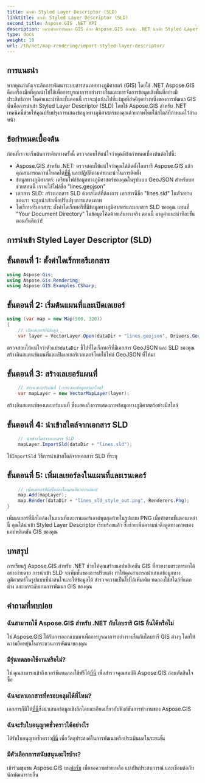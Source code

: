 ```yaml
---
title: นำเข้า Styled Layer Descriptor (SLD)
linktitle: นำเข้า Styled Layer Descriptor (SLD)
second_title: Aspose.GIS .NET API
description: ยกระดับการพัฒนา GIS ด้วย Aspose.GIS สำหรับ .NET นำเข้า Styled Layer Descriptor (SLD) ได้อย่างง่ายดาย สำรวจความเป็นไปได้ในการปรับแต่งตอนนี้!
type: docs
weight: 10
url: /th/net/map-rendering/import-styled-layer-descriptor/
---
```

## การแนะนำ
หากคุณกำลังเจาะลึกการพัฒนาระบบสารสนเทศทางภูมิศาสตร์ (GIS) โดยใช้ .NET Aspose.GIS คือเครื่องมือที่คุณนำไปใช้เพื่อการบูรณาการอย่างราบรื่นและการจัดการข้อมูลเชิงพื้นที่อย่างมีประสิทธิภาพ ในคำแนะนำทีละขั้นตอนนี้ เราจะมุ่งเน้นไปที่แง่มุมที่สำคัญอย่างหนึ่งของการพัฒนา GIS นั่นคือการนำเข้า Styled Layer Descriptor (SLD) โดยใช้ Aspose.GIS สำหรับ .NET เทคนิคนี้ช่วยให้คุณปรับปรุงการแสดงข้อมูลทางภูมิศาสตร์ของคุณด้วยภาพโดยใช้สไตล์ที่กำหนดไว้ล่วงหน้า
## ข้อกำหนดเบื้องต้น
ก่อนที่เราจะเริ่มต้นการเดินทางครั้งนี้ ตรวจสอบให้แน่ใจว่าคุณมีข้อกำหนดเบื้องต้นต่อไปนี้:
-  Aspose.GIS สำหรับ .NET: ตรวจสอบให้แน่ใจว่าคุณได้ติดตั้งไลบรารี Aspose.GIS แล้ว คุณสามารถดาวน์โหลดได้[ที่นี่](https://releases.aspose.com/gis/net/) และปฏิบัติตามคำแนะนำในการติดตั้ง
- ข้อมูลทางภูมิศาสตร์: เตรียมไฟล์ข้อมูลทางภูมิศาสตร์ของคุณในรูปแบบ GeoJSON สำหรับบทช่วยสอนนี้ เราจะใช้ไฟล์ชื่อ "lines.geojson"
- เอกสาร SLD: สร้างเอกสาร SLD ด้วยสไตล์ที่ต้องการ เอกสารนี้ชื่อ "lines.sld" ในตัวอย่างของเรา จะถูกนำเข้าเพื่อปรับปรุงการแสดงภาพ
- ไดเร็กทอรีเอกสาร: ตั้งค่าไดเร็กทอรีที่มีข้อมูลทางภูมิศาสตร์และเอกสาร SLD ของคุณ แทนที่ "Your Document Directory" ในข้อมูลโค้ดด้วยเส้นทางจริง
ตอนนี้ มาดูคำแนะนำทีละขั้นตอนกันดีกว่า!
## การนำเข้า Styled Layer Descriptor (SLD)
## ขั้นตอนที่ 1: ตั้งค่าไดเร็กทอรีเอกสาร
```csharp
using Aspose.Gis;
using Aspose.Gis.Rendering;
using Aspose.GIS.Examples.CSharp;
```
## ขั้นตอนที่ 2: เริ่มต้นแผนที่และเปิดเลเยอร์
```csharp
using (var map = new Map(500, 320))
{
    // เปิดเลเยอร์ที่มีข้อมูล
    var layer = VectorLayer.Open(dataDir + "lines.geojson", Drivers.GeoJson);
```
 ตรวจสอบให้แน่ใจว่าตัวแปร`dataDir` ชี้ไปที่ไดเร็กทอรีที่มีเอกสาร GeoJSON และ SLD ของคุณ
สร้างอินสแตนซ์แผนที่และเปิดเลเยอร์เวกเตอร์โดยใช้ไฟล์ GeoJSON ที่ให้มา
## ขั้นตอนที่ 3: สร้างเลเยอร์แผนที่
```csharp
    // สร้างเลเยอร์แผนที่ (การแสดงข้อมูลตามสไตล์)
    var mapLayer = new VectorMapLayer(layer);
```
สร้างอินสแตนซ์ของเลเยอร์แผนที่ ซึ่งแสดงถึงการแสดงภาพข้อมูลทางภูมิศาสตร์อย่างมีสไตล์
## ขั้นตอนที่ 4: นำเข้าสไตล์จากเอกสาร SLD
```csharp
    // นำเข้าสไตล์จากเอกสาร SLD
    mapLayer.ImportSld(dataDir + "lines.sld");
```
 ใช้`ImportSld` วิธีการนำเข้าสไตล์จากเอกสาร SLD ที่ระบุ
## ขั้นตอนที่ 5: เพิ่มเลเยอร์ลงในแผนที่และเรนเดอร์
```csharp
    // เพิ่มเลเยอร์ที่มีสไตล์ลงในแผนที่และเรนเดอร์
    map.Add(mapLayer);
    map.Render(dataDir + "lines_sld_style_out.png", Renderers.Png);
}
```
เพิ่มเลเยอร์ที่มีสไตล์ลงในแผนที่และเรนเดอร์เอาต์พุตสุดท้ายในรูปแบบ PNG
เมื่อทำตามขั้นตอนเหล่านี้ คุณได้นำเข้า Styled Layer Descriptor เรียบร้อยแล้ว ซึ่งช่วยเพิ่มความน่าดึงดูดทางภาพของแอปพลิเคชัน GIS ของคุณ
## บทสรุป
การเรียนรู้ Aspose.GIS สำหรับ .NET ช่วยให้คุณสร้างแอปพลิเคชัน GIS ที่สวยงามตระการตาได้อย่างง่ายดาย การนำเข้า SLD จะเพิ่มชั้นของการปรับแต่ง ทำให้คุณสามารถนำเสนอข้อมูลทางภูมิศาสตร์ในรูปแบบที่น่าสนใจและให้ข้อมูลได้ สำรวจความเป็นไปได้เพิ่มเติม ทดลองใช้สไตล์ที่แตกต่าง และยกระดับเกมการพัฒนา GIS ของคุณ
## คำถามที่พบบ่อย
### ฉันสามารถใช้ Aspose.GIS สำหรับ .NET กับไลบรารี GIS อื่นได้หรือไม่
ใช่ Aspose.GIS ได้รับการออกแบบมาเพื่อการบูรณาการอย่างราบรื่นกับไลบรารี GIS ต่างๆ โดยให้ความยืดหยุ่นในกระบวนการพัฒนาของคุณ
### มีรุ่นทดลองใช้งานหรือไม่?
 ใช่ คุณสามารถเข้าถึงเวอร์ชันทดลองใช้ฟรีได้[ที่นี่](https://releases.aspose.com/) เพื่อสำรวจคุณสมบัติ Aspose.GIS ก่อนตัดสินใจซื้อ
### ฉันจะหาเอกสารที่ครอบคลุมได้ที่ไหน?
 เอกสารก็มีให้[ที่นี่](https://reference.aspose.com/gis/net/)ซึ่งนำเสนอข้อมูลเชิงลึกโดยละเอียดเกี่ยวกับฟังก์ชันการทำงานของ Aspose.GIS
### ฉันจะรับใบอนุญาตชั่วคราวได้อย่างไร
 ได้รับใบอนุญาตชั่วคราว[ที่นี่](https://purchase.aspose.com/temporary-license/) เพื่อวัตถุประสงค์ในการพัฒนาหรือประเมินผลในระยะสั้น
### มีตัวเลือกการสนับสนุนอะไรบ้าง?
 เข้าร่วมชุมชน Aspose.GIS บน[ฟอรั่ม](https://forum.aspose.com/c/gis/33) เพื่อขอความช่วยเหลือ แบ่งปันประสบการณ์ และเชื่อมต่อกับนักพัฒนารายอื่น
